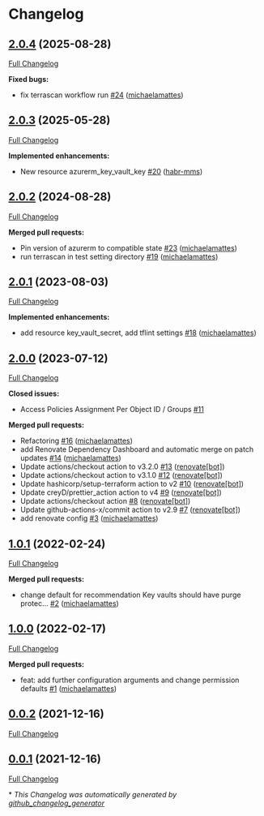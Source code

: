 # Changelog

## [2.0.4](https://github.com/telekom-mms/terraform-azurerm-key-vault/tree/2.0.4) (2025-08-28)

[Full Changelog](https://github.com/telekom-mms/terraform-azurerm-key-vault/compare/2.0.3...2.0.4)

**Fixed bugs:**

- fix terrascan workflow run [\#24](https://github.com/telekom-mms/terraform-azurerm-key-vault/pull/24) ([michaelamattes](https://github.com/michaelamattes))

## [2.0.3](https://github.com/telekom-mms/terraform-azurerm-key-vault/tree/2.0.3) (2025-05-28)

[Full Changelog](https://github.com/telekom-mms/terraform-azurerm-key-vault/compare/2.0.2...2.0.3)

**Implemented enhancements:**

- New resource azurerm\_key\_vault\_key [\#20](https://github.com/telekom-mms/terraform-azurerm-key-vault/pull/20) ([habr-mms](https://github.com/habr-mms))

## [2.0.2](https://github.com/telekom-mms/terraform-azurerm-key-vault/tree/2.0.2) (2024-08-28)

[Full Changelog](https://github.com/telekom-mms/terraform-azurerm-key-vault/compare/2.0.1...2.0.2)

**Merged pull requests:**

- Pin version of azurerm to compatible state   [\#23](https://github.com/telekom-mms/terraform-azurerm-key-vault/pull/23) ([michaelamattes](https://github.com/michaelamattes))
- run terrascan in test setting directory [\#19](https://github.com/telekom-mms/terraform-azurerm-key-vault/pull/19) ([michaelamattes](https://github.com/michaelamattes))

## [2.0.1](https://github.com/telekom-mms/terraform-azurerm-key-vault/tree/2.0.1) (2023-08-03)

[Full Changelog](https://github.com/telekom-mms/terraform-azurerm-key-vault/compare/2.0.0...2.0.1)

**Implemented enhancements:**

- add resource key\_vault\_secret, add tflint settings [\#18](https://github.com/telekom-mms/terraform-azurerm-key-vault/pull/18) ([michaelamattes](https://github.com/michaelamattes))

## [2.0.0](https://github.com/telekom-mms/terraform-azurerm-key-vault/tree/2.0.0) (2023-07-12)

[Full Changelog](https://github.com/telekom-mms/terraform-azurerm-key-vault/compare/1.0.1...2.0.0)

**Closed issues:**

- Access Policies Assignment Per Object ID / Groups [\#11](https://github.com/telekom-mms/terraform-azurerm-key-vault/issues/11)

**Merged pull requests:**

- Refactoring [\#16](https://github.com/telekom-mms/terraform-azurerm-key-vault/pull/16) ([michaelamattes](https://github.com/michaelamattes))
- add Renovate Dependency Dashboard and automatic merge on patch updates [\#14](https://github.com/telekom-mms/terraform-azurerm-key-vault/pull/14) ([michaelamattes](https://github.com/michaelamattes))
- Update actions/checkout action to v3.2.0 [\#13](https://github.com/telekom-mms/terraform-azurerm-key-vault/pull/13) ([renovate[bot]](https://github.com/apps/renovate))
- Update actions/checkout action to v3.1.0 [\#12](https://github.com/telekom-mms/terraform-azurerm-key-vault/pull/12) ([renovate[bot]](https://github.com/apps/renovate))
- Update hashicorp/setup-terraform action to v2 [\#10](https://github.com/telekom-mms/terraform-azurerm-key-vault/pull/10) ([renovate[bot]](https://github.com/apps/renovate))
- Update creyD/prettier\_action action to v4 [\#9](https://github.com/telekom-mms/terraform-azurerm-key-vault/pull/9) ([renovate[bot]](https://github.com/apps/renovate))
- Update actions/checkout action [\#8](https://github.com/telekom-mms/terraform-azurerm-key-vault/pull/8) ([renovate[bot]](https://github.com/apps/renovate))
- Update github-actions-x/commit action to v2.9 [\#7](https://github.com/telekom-mms/terraform-azurerm-key-vault/pull/7) ([renovate[bot]](https://github.com/apps/renovate))
- add renovate config [\#3](https://github.com/telekom-mms/terraform-azurerm-key-vault/pull/3) ([michaelamattes](https://github.com/michaelamattes))

## [1.0.1](https://github.com/telekom-mms/terraform-azurerm-key-vault/tree/1.0.1) (2022-02-24)

[Full Changelog](https://github.com/telekom-mms/terraform-azurerm-key-vault/compare/1.0.0...1.0.1)

**Merged pull requests:**

- change default for recommendation Key vaults should have purge protec… [\#2](https://github.com/telekom-mms/terraform-azurerm-key-vault/pull/2) ([michaelamattes](https://github.com/michaelamattes))

## [1.0.0](https://github.com/telekom-mms/terraform-azurerm-key-vault/tree/1.0.0) (2022-02-17)

[Full Changelog](https://github.com/telekom-mms/terraform-azurerm-key-vault/compare/0.0.2...1.0.0)

**Merged pull requests:**

- feat: add further configuration arguments and change permission defaults [\#1](https://github.com/telekom-mms/terraform-azurerm-key-vault/pull/1) ([michaelamattes](https://github.com/michaelamattes))

## [0.0.2](https://github.com/telekom-mms/terraform-azurerm-key-vault/tree/0.0.2) (2021-12-16)

[Full Changelog](https://github.com/telekom-mms/terraform-azurerm-key-vault/compare/0.0.1...0.0.2)

## [0.0.1](https://github.com/telekom-mms/terraform-azurerm-key-vault/tree/0.0.1) (2021-12-16)

[Full Changelog](https://github.com/telekom-mms/terraform-azurerm-key-vault/compare/57bb4ef2e50d80a7c6fd0a4aba232c93d8a7b0df...0.0.1)



\* *This Changelog was automatically generated by [github_changelog_generator](https://github.com/github-changelog-generator/github-changelog-generator)*
